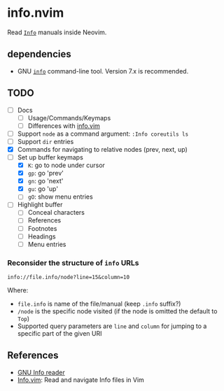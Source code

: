 # info.nvim

Read [`Info`][info] manuals inside Neovim.

## dependencies

- GNU [`info`][info-cli] command-line tool. Version 7.x is recommended.

## TODO

- [ ] Docs
  - [ ] Usage/Commands/Keymaps
  - [ ] Differences with [info.vim]
- [ ] Support `node` as a command argument: `:Info coreutils ls`
- [ ] Support `dir` entries
- [x] Commands for navigating to relative nodes (prev, next, up)
- [ ] Set up buffer keymaps
  - [x] `K`: go to node under cursor
  - [x] `gp`: go 'prev'
  - [x] `gn`: go 'next'
  - [x] `gu`: go 'up'
  - [ ] `gO`: show menu entries
- [ ] Highlight buffer
    - [ ] Conceal characters
    - [ ] References
    - [ ] Footnotes
    - [ ] Headings
    - [ ] Menu entries

### Reconsider the structure of `info` URLs

```
info://file.info/node?line=15&column=10
```

Where:
- `file.info` is name of the file/manual (keep `.info` suffix?)
- `/node` is the specific node visited (if the node is omitted the
  default to `Top`)
- Supported query parameters are `line` and `column` for jumping to a
  specific part of the given URI

## References

- [GNU Info reader][info]
- [Info.vim][info.vim]: Read and navigate Info files in Vim

[info]: https://www.gnu.org/software/emacs/manual/html_node/info/index.html
[info-cli]: https://www.gnu.org/software/texinfo/manual/info-stnd/html_node/index.html#Top
[info.vim]: https://github.com/HiPhish/info.vim.git
